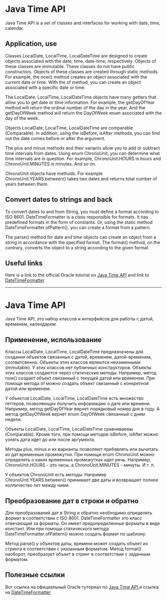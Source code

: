 # Java Time API

Java Time API is a set of classes and interfaces for working with date, time, calendar.

## Application, use
Classes LocalDate, LocalTime, LocalDateTime are designed to create objects associated with the date,
time, date-time, respectively.
Objects of these classes are immutable.
These classes do not have public constructors.
Objects of these classes are created through static methods.
For example, the now() method creates an object associated with the current date or time.
With the of method, you can create an object associated with a specific date or time.

The LocalDate, LocalTime, LocalDateTime objects have many getters that allow you to get
date or time information.
For example, the getDayOfYear method will return the ordinal number of the day in the year.
And the getDayOfWeek method will return the DayOfWeek enum associated with the day of the week.

Objects LocalDate, LocalTime, LocalDateTime are comparable (Comparable).
In addition, using the isBefore, isAfter methods, you can find out the date comes before or after the argument.

The plus and minus methods and their variants allow you to add or subtract time intervals from dates.
Using enum ChronoUnit, you can determine what time intervals are in question.
For example, ChronoUnit.HOURS is hours and ChronoUnit.MINUTES is minutes. And so on.

ChronoUnit objects have methods. For example ChronoUnit.YEARS.between() takes two dates and returns
total number of years between them.

## Convert dates to strings and back
To convert dates to and from String, you must define a format according to ISO 8601.
DateTimeFormatter is a class responsible for formats. It has predefined formats in the form of constants.
Or, using the static method DateTimeFormatter.ofPattern(), you can create a format from a pattern.

The parse() method for date and time objects can create an object from a string in accordance with the specified format.
The format() method, on the contrary, converts the object to a string according to the given format.

## Useful links
Here is a link to the official Oracle tutorial on
<a href="https://docs.oracle.com/javase/tutorial/datetime/index.html"> Java Time API</a> and
link to
<a href="https://docs.oracle.com/en/java/javase/11/docs/api/java.base/java/time/format/DateTimeFormatter.html"> DateTimeFormatter</a>

____________________________________________________

# Java Time API

Java Time API, это набор классов и интерфейсов для работы с датой, временем, календарем.

## Применение, использование
Классы LocalDate, LocalTime, LocalDateTime предназначены для создания объектов связанных с датой,
временем, датой-временем, соответсвенно.
Объекты этих классов являются неизменными (immutable).
У этих классов нет публичных конструкторов.
Объекты этих классов создаются через статические методы.
Например, метод now() создает объект связанный с текущей датой или временем.
При помощи метода of можно создать объект связанный с конкретной датой или временем.

У объектов LocalDate, LocalTime, LocalDateTime есть множество геттеров, позволяющих получить
информацию о дате или времени.
Например, метод getDayOfYear вернет порядковый номер дня в году.
А метод getDayOfWeek вернет enum DayOfWeek связанный с днем недели.

Объекты LocalDate, LocalTime, LocalDateTime сравниваемы (Comparable).
Кроме того, при помощи методов isBefore, isAfter можно узнать дата идет до или после аргумента.

Методы plus, minus и их варианты позволяют прибавлять или вычитать из дат временные промежутки.
При помощи enum ChronoUnit можно определять о каких временных промежутках идет речь.
Например, ChronoUnit.HOURS - это часы, а ChronoUnit.MINUTES - минуты. И т. п.

У объектов ChronoUnit есть методы. Например ChronoUnit.YEARS.between() принимает две даты и возвращает
полное колличество лет между ними.

## Преобразование дат в строки и обратно
Для преобразований дат в String и обратно необходимо определять формат в соответствии с ISO 8601.
DateTimeFormatter это класс отвечающий за форматы. Он имеет предопределенные форматы в виде констант.
Или при помощи статического метода DateTimeFormatter.ofPattern() можно создать формат по шаблону.

Метод parse() у объектов даты, времени может создать объект из стринга в соответствии с указанным форматом.
Метод format() наоборот, преобразует объект в стринг в соответствии с заданным форматом.

## Полезные ссылки
Вот ссылка на официальный Oracle туториал по
<a href="https://docs.oracle.com/javase/tutorial/datetime/index.html"> Java Time API </a> и
ссылка на
<a href="https://docs.oracle.com/en/java/javase/11/docs/api/java.base/java/time/format/DateTimeFormatter.html"> DateTimeFormatter </a>
